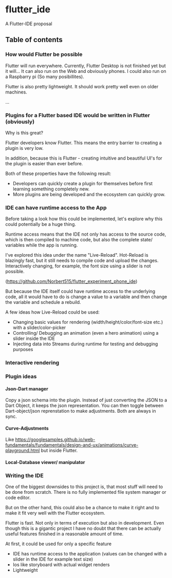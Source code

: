 # flutter_ide

A Flutter-IDE proposal

## Table of contents

### How would Flutter be possible

Flutter will run everywhere. Currently, Flutter Desktop is not finished yet but it will...
It can also run on the Web and obviously phones. I could also run on a Raspbarry pi (So many posibillites).

Flutter is also pretty lightweight. It should work pretty well even on older machines.

...


### Plugins for a Flutter based IDE would be written in Flutter (obviously)

Why is this great?

Flutter developers know Flutter. This means the entry barrier to creating a plugin is very low. 

In addition, because this is Flutter - creating intuitive and beautiful UI's for the plugin is easier
than ever before.

Both of these properties have the following result:
- Developers can quickly create a plugin for themselves before first learning something completely new.
- More plugins are being developed and the ecosystem can quickly grow.

### IDE can have runtime access to the App

Before taking a look how this could be implemented, let's explore why this could potentially be a huge thing.

Runtime access means that the IDE not only has access to the source code, which is then compiled to machine
code, but also the complete state/ variables while the app is running.

I've explored this idea under the name "Live-Reload". Hot-Reload is blazingly fast, but it still needs to
compile code and upload the changes. Interactively changing, for example, the font size using a slider is not possible.

(https://github.com/Norbert515/flutter_experiment_phone_ide)

But because the IDE itself could have runtime access to the underlying code, all it would have to do is change
a value to a variable and then change the variable and schedule a rebuild. 

A few ideas how Live-Reload could be used:
- Changing basic values for rendering (width/height/color/font-size etc.) with a slider/color-picker
- Controlling/ Debugging an animation (even a hero animation) using a slider inside the IDE
- Injecting data into Streams during runtime for testing and debugging purposes

### Interactive rendering


### Plugin ideas

#### Json-Dart manager
Copy a json schema into the plugin. Instead of just converting the JSON to a Dart Object, it keeps the json
representation. You can then toggle between Dart-object/json reprenstation to make adjustments. Both are always in sync.

#### Curve-Adjustments 
Like https://googlesamples.github.io/web-fundamentals/fundamentals/design-and-ux/animations/curve-playground.html
but inside Flutter.

#### Local-Database viewer/ manipulator


### Writing the IDE

One of the biggest downsides to this project is, that most stuff will need to be done from scratch.
There is no fully implemented file system manager or code editor. 

But on the other hand, this could also be a chance to make it right and to make it fit very well with
the Flutter ecosystem.

Flutter is fast. Not only in terms of execution but also in development. Even though this is a gigantic project
I have no doubt that there can be actually useful features finished in a reasonable amount of time.

At first, it could be used for only a specific feature



- IDE has runtime access to the application (values can be changed with a slider in the IDE for example text size)
- Ios like storyboard with actual widget renders
- Lightweight
